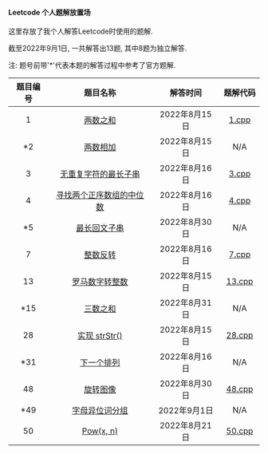 #### Leetcode 个人题解放置场
这里存放了我个人解答Leetcode时使用的题解.

截至2022年9月1日, 一共解答出13题, 其中8题为独立解答.

注: 题号前带'*'代表本题的解答过程中参考了官方题解.

| 题目编号 | 题目名称 | 解答时间 | 题解代码 |
| :----: | :--------: | :-------: | :-------: |
| 1 | [两数之和](https://leetcode.com/problems/two-sum) | 2022年8月15日 | [1.cpp](https://github.com/icelter02/leetcode/blob/master/src/1.cpp) |
| \*2 | [两数相加](https://leetcode.com/problems/add-two-numbers) | 2022年8月15日 | N/A |
| 3 | [无重复字符的最长子串](https://leetcode.com/problems/longest-substring-without-repeating-characters) | 2022年8月16日 | [3.cpp](https://github.com/icelter02/leetcode/blob/master/src/3.cpp) |
| 4 | [寻找两个正序数组的中位数](https://leetcode.com/problems/median-of-two-sorted-arrays) | 2022年8月16日 | [4.cpp](https://github.com/icelter02/leetcode/blob/master/src/4.cpp) |
| \*5 | [最长回文子串](https://leetcode.com/problems/longest-palindromic-substring/) | 2022年8月30日 | N/A |
| 7 | [整数反转](https://leetcode.com/problems/reverse-integer) | 2022年8月16日 | [7.cpp](https://github.com/icelter02/leetcode/blob/master/src/7.cpp) |
| 13 | [罗马数字转整数](https://leetcode.com/problems/roman-to-integer) | 2022年8月15日 | [13.cpp](https://github.com/icelter02/leetcode/blob/master/src/13.cpp) |
| \*15 | [三数之和](https://leetcode.com/problems/3sum/) | 2022年8月31日 | N/A |
| 28 | [实现 strStr()](https://leetcode.com/problems/implement-strstr) | 2022年8月15日 | [28.cpp](https://github.com/icelter02/leetcode/blob/master/src/28.cpp) |
| \*31 | [下一个排列](https://leetcode.com/problems/next-permutation) | 2022年8月16日 | N/A |
| 48 | [旋转图像](https://leetcode.com/problems/rotate-image) | 2022年8月30日 | [48.cpp](https://github.com/icelter02/leetcode/blob/master/src/48.cpp) |
| \*49 | [字母异位词分组](https://leetcode.com/problems/group-anagrams/) | 2022年9月1日 | N/A |
| 50 | [Pow(x, n)](https://leetcode.com/problems/powx-n) | 2022年8月21日 | [50.cpp](https://github.com/icelter02/leetcode/blob/master/src/50.cpp) |

